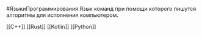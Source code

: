 #ЯзыкиПрограммирования
Язык команд при помощи которого пишутся алгоритмы для исполнения компьютером.

[[C++]]
[[Rust]]
[[Kotlin]]
[[Python]]
